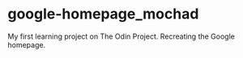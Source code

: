 # google-homepage_mochad
My first learning project on The Odin Project. Recreating the Google homepage.
